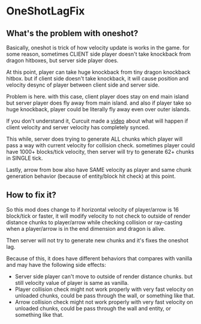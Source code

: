 # OneShotLagFix
## What's the problem with oneshot?
Basically, oneshot is trick of how velocity update is works in the game.
for some reason, sometimes CLIENT side player doesn't take knockback from dragon hitboxes, but server side player does.

At this point, player can take huge knockback from tiny dragon knockback hitbox. but if client side doesn't take knockback, it will cause position and velocity desync of player between client side and server side.

Problem is here. with this case, client player does stay on end main island but server player does fly away from main island. and also if player take so huge knockback, player could be literally fly away even over outer islands.

If you don't understand it, Curcuit made a [video](https://www.youtube.com/watch?v=SQrrpitg-Ts) about what will happen if client velocity and server velocity has completely synced.

This while, server does trying to generate ALL chunks which player will pass a way with current velocity for collision check.
sometimes player could have 1000+ blocks/tick velocity, then server will try to generate 62+ chunks in SINGLE tick.

Lastly, arrow from bow also have SAME velocity as player and same chunk generation behavior (because of entity/block hit check) at this point.

## How to fix it?
So this mod does change to if horizontal velocity of player/arrow is 16 block/tick or faster, 
it will modify velocity to not check to outside of render distance chunks to player/arrow while checking collision or ray-casting when a player/arrow is in the end dimension and dragon is alive.

Then server will not try to generate new chunks and it's fixes the oneshot lag.

Because of this, it does have different behaviors that compares with vanilla and may have the following side effects:
- Server side player can't move to outside of render distance chunks. but still velocity value of player is same as vanilla.
- Player collision check might not work properly with very fast velocity on unloaded chunks, could be pass through the wall, or something like that.
- Arrow collision check might not work properly with very fast velocity on unloaded chunks, could be pass through the wall and entity, or something like that.
